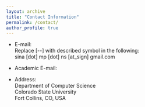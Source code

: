 ```yaml
---
layout: archive
title: "Contact Information"
permalink: /contact/
author_profile: true
---
```


* E-mail:<br>Replace [--] with described symbol in the following:<br>sina [dot] mp [dot] ns [at_sign] gmail.com
* Academic E-mail:<br>


* Address:
  <br> Department of Computer Science
  <br> Colorado State University
  <br> Fort Collins, CO, USA
